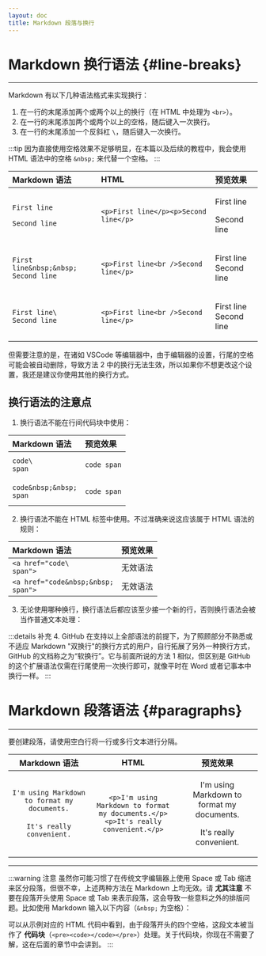 ```yaml
---
layout: doc
title: Markdown 段落与换行
---
```

# Markdown 换行语法 {#line-breaks}

----

Markdown 有以下几种语法格式来实现换行：
1. 在一行的末尾添加两个或两个以上的换行（在 HTML 中处理为 `<br>`）。
2. 在一行的末尾添加两个或两个以上的空格，随后键入一次换行。
3. 在一行的末尾添加一个反斜杠 `\`，随后键入一次换行。

:::tip
因为直接使用空格效果不足够明显，在本篇以及后续的教程中，我会使用 HTML 语法中的空格 `&nbsp;` 来代替一个空格。
:::

|      Markdown 语法      |           HTML             |          预览效果         |
|:----------------------|:--------------------------|:------------------------|
| `First line`<br>` `<br>`Second line` | `<p>First line</p><p>Second line</p>` | <p>First line</p><p>Second line</p> |
| `First line&nbsp;&nbsp;`<br>`Second line`| `<p>First line<br />Second line</p>` | <p>First line<br />Second line</p> |
| `First line\`<br>`Second line` | `<p>First line<br />Second line</p>` | <p>First line<br />Second line</p> |

但需要注意的是，在诸如 VSCode 等编辑器中，由于编辑器的设置，行尾的空格可能会被自动删除，导致方法 2 中的换行无法生效，所以如果你不想更改这个设置，我还是建议你使用其他的换行方式。

## 换行语法的注意点

1. 换行语法不能在行间代码块中使用：

|      Markdown 语法    |         预览效果       |
|:--------------------- |:------------------------|
| `code\`<br>`span` | <p><code>code   span</code></p> |
| `code&nbsp;&nbsp;`<br>`span` | <p><code>code   span</code></p> |

2. 换行语法不能在 HTML 标签中使用。不过准确来说这应该属于 HTML 语法的规则：

|      Markdown 语法    |         预览效果       |
|:--------------------- |:------------------------|
| `<a href="code\`<br>`span">` | 无效语法 |
| `<a href="code&nbsp;&nbsp;`<br>`span">` | 无效语法 |

3. 无论使用哪种换行，换行语法后都应该至少接一个新的行，否则换行语法会被当作普通文本处理：

<DemoTable :list="[
    `foo\\`,
    `foo&nbsp;&nbsp;`,
    `###foo\\`,
    `###foo&nbsp;&nbsp;`
]" />

:::details 补充
4. GitHub 在支持以上全部语法的前提下，为了照顾部分不熟悉或不适应 Markdown "双换行"的换行方式的用户，自行拓展了另外一种换行方式，GitHub 的文档称之为“软换行”。它与前面所说的方法 1 相似，但区别是 GitHub 的这个扩展语法仅需在行尾使用一次换行即可，就像平时在 Word 或者记事本中换行一样。
:::

# Markdown 段落语法 {#paragraphs}

----

要创建段落，请使用空白行将一行或多行文本进行分隔。

|Markdown 语法|HTML|预览效果|
|:--:|:--:|:--:|
|`I'm using Markdown to format my documents.`<br><br>`It's really convenient.`|`<p>I'm using Markdown to format my documents.</p>`<br>`<p>It's really convenient.</p>`|<p>I'm using Markdown to format my documents.</p><p>It's really convenient.</p>|

----

:::warning 注意
虽然你可能习惯了在传统文字编辑器上使用 Space 或 Tab 缩进来区分段落，但很不幸，上述两种方法在 Markdown 上均无效。请 **尤其注意** 不要在段落开头使用 Space 或 Tab 来表示段落，这会导致一些意料之外的排版问题。比如使用 Markdown 输入以下内容（`&nbsp;` 为空格）：

<DemoTable :list="[
    `&nbsp;&nbsp;&nbsp;&nbsp;如果你使用空格在 Markdown 中来区分段落，则会产生这种问题。`
]" />


可以从示例对应的 HTML 代码中看到，由于段落开头的四个空格，这段文本被当作了 **代码块**（`<pre><code></code></pre>`）处理。关于代码块，你现在不需要了解，这在后面的章节中会讲到。
:::
